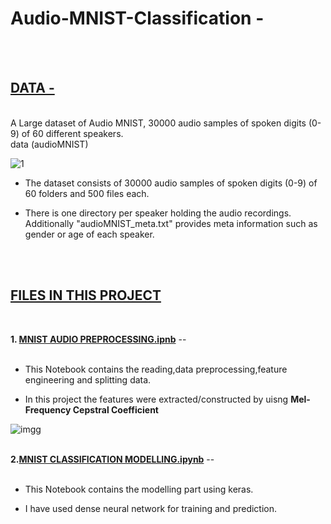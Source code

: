 # Audio-MNIST-Classification - 

<br>
<br>

<h2><b><u>DATA - </u></b></h2>
<br>
A Large dataset of Audio MNIST, 30000 audio samples of spoken digits (0-9) of 60 different speakers.
<br>
data (audioMNIST)

![1](https://user-images.githubusercontent.com/73405735/138358629-5e4a7770-1b02-4ffc-b6a3-e39abbdad453.jpg)


* The dataset consists of 30000 audio samples of spoken digits (0-9) of 60 folders and 500      files each.

* There is one directory per speaker holding the audio recordings.
Additionally "audioMNIST_meta.txt" provides meta information such as gender or age of each speaker.

<br>
<br>

<h2><b><u>FILES IN THIS PROJECT</u></b></h2>
<br>

<b>1. <u>MNIST AUDIO PREPROCESSING.ipnb</u></b> -- 
<br>
<br>

* This Notebook contains the reading,data preprocessing,feature engineering and splitting data.

* In this project the features were extracted/constructed by uisng <b>Mel-Frequency Cepstral Coefficient</b> 

![imgg](https://user-images.githubusercontent.com/73405735/138358451-ebbcc28f-e1c8-4ca9-89c2-d36eba2984f2.png)

<br>
<b>2.<u>MNIST CLASSIFICATION MODELLING.ipynb</u></b> -- 
<br>
<br>

* This Notebook contains the modelling part using keras.
 
* I have used dense neural network for training and prediction.
